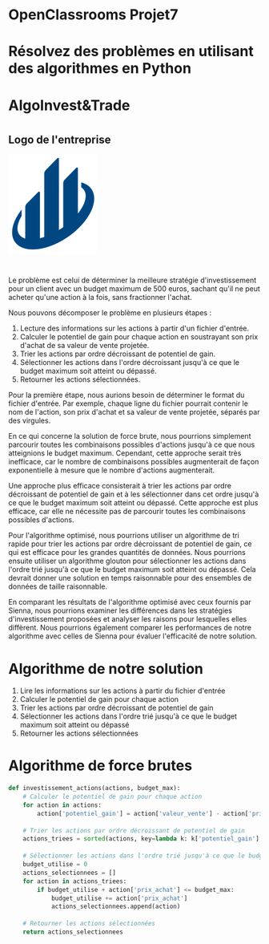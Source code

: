 # OpenClassrooms Projet7

#

# Résolvez des problèmes en utilisant des algorithmes en Python

#

# AlgoInvest&Trade

#

## Logo de l'entreprise
<img src="AlgoInvest&Trade.png">

#
Le problème est celui de déterminer la meilleure stratégie d'investissement pour un client avec un budget maximum de 500
euros, sachant qu'il ne peut acheter qu'une action à la fois, sans fractionner l'achat.

Nous pouvons décomposer le problème en plusieurs étapes :

1. Lecture des informations sur les actions à partir d'un fichier d'entrée.
2. Calculer le potentiel de gain pour chaque action en soustrayant son prix d'achat de sa valeur de vente projetée.
3. Trier les actions par ordre décroissant de potentiel de gain.
4. Sélectionner les actions dans l'ordre décroissant jusqu'à ce que le budget maximum soit atteint ou dépassé.
5. Retourner les actions sélectionnées.

Pour la première étape, nous aurions besoin de déterminer le format du fichier d'entrée. Par exemple, chaque ligne du 
fichier pourrait contenir le nom de l'action, son prix d'achat et sa valeur de vente projetée, séparés par des virgules.

En ce qui concerne la solution de force brute, nous pourrions simplement parcourir toutes les combinaisons possibles 
d'actions jusqu'à ce que nous atteignions le budget maximum. Cependant, cette approche serait très inefficace, 
car le nombre de combinaisons possibles augmenterait de façon exponentielle à mesure que le nombre d'actions augmenterait.

Une approche plus efficace consisterait à trier les actions par ordre décroissant de potentiel de gain et à les sélectionner 
dans cet ordre jusqu'à ce que le budget maximum soit atteint ou dépassé. Cette approche est plus efficace,
car elle ne nécessite pas de parcourir toutes les combinaisons possibles d'actions.

Pour l'algorithme optimisé, nous pourrions utiliser un algorithme de tri rapide pour trier les actions par ordre 
décroissant de potentiel de gain, ce qui est efficace pour les grandes quantités de données. Nous pourrions ensuite
utiliser un algorithme glouton pour sélectionner les actions dans l'ordre trié jusqu'à ce que le budget maximum soit 
atteint ou dépassé. Cela devrait donner une solution en temps raisonnable pour des ensembles de données de taille 
raisonnable.

En comparant les résultats de l'algorithme optimisé avec ceux fournis par Sienna, nous pourrions examiner 
les différences dans les stratégies d'investissement proposées et analyser les raisons pour lesquelles 
elles diffèrent. Nous pourrions également comparer les performances de notre algorithme avec celles de Sienna 
pour évaluer l'efficacité de notre solution.

# Algorithme de notre solution
1. Lire les informations sur les actions à partir du fichier d'entrée
2. Calculer le potentiel de gain pour chaque action
3. Trier les actions par ordre décroissant de potentiel de gain
4. Sélectionner les actions dans l'ordre trié jusqu'à ce que le budget maximum soit atteint ou dépassé
5. Retourner les actions sélectionnées

# Algorithme de force brutes

```python
def investissement_actions(actions, budget_max):
    # Calculer le potentiel de gain pour chaque action
    for action in actions:
        action['potentiel_gain'] = action['valeur_vente'] - action['prix_achat']
    
    # Trier les actions par ordre décroissant de potentiel de gain
    actions_triees = sorted(actions, key=lambda k: k['potentiel_gain'], reverse=True)
    
    # Sélectionner les actions dans l'ordre trié jusqu'à ce que le budget maximum soit atteint ou dépassé
    budget_utilise = 0
    actions_selectionnees = []
    for action in actions_triees:
        if budget_utilise + action['prix_achat'] <= budget_max:
            budget_utilise += action['prix_achat']
            actions_selectionnees.append(action)
    
    # Retourner les actions sélectionnées
    return actions_selectionnees
````
